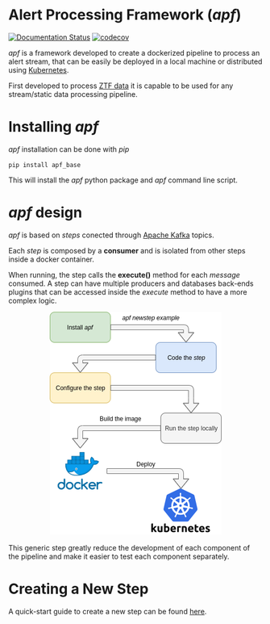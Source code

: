 Alert Processing Framework (*apf*)
================================================

[![Documentation Status](https://readthedocs.org/projects/apf/badge/?version=latest)](https://apf.readthedocs.io/en/latest/?badge=latest) [![codecov](https://codecov.io/gh/alercebroker/APF/branch/master/graph/badge.svg)](https://codecov.io/gh/alercebroker/APF)


*apf* is a framework developed to create a dockerized pipeline to
process an alert stream, that can be easily be deployed in a local
machine or distributed using [Kubernetes](https://kubernetes.io).

First developed to process [ZTF data](https://www.ztf.caltech.edu/) it
is capable to be used for any stream/static data processing pipeline.

Installing *apf*
================

*apf* installation can be done with *pip*

``` {.sourceCode .bash}
pip install apf_base
```

This will install the *apf* python package and *apf* command line
script.

*apf* design
============

*apf* is based on *steps* conected through [Apache
Kafka](https://kafka.apache.org/) topics.

Each *step* is composed by a **consumer** and is isolated from other
steps inside a docker container.

When running, the step calls the **execute()** method for each *message*
consumed. A step can have multiple producers and databases back-ends
plugins that can be accessed inside the *execute* method to have a more
complex logic.


<p align="center">
  <img src="docs/source/_static/images/apf-flow.png">
</p>


This generic step greatly reduce the development of each component of
the pipeline and make it easier to test each component separately.

Creating a New Step
===================

A quick-start guide to create a new step can be found [here](https://apf.readthedocs.io/en/latest/new_step.html).
